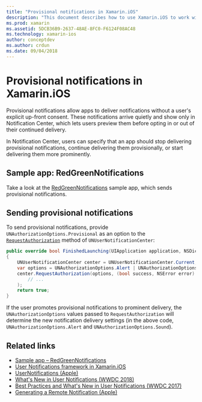 ```yaml
---
title: "Provisional notifications in Xamarin.iOS"
description: "This document describes how to use Xamarin.iOS to work with provisional notifications. Provisional notifications, introduced in iOS 12, allow applications to send quiet notifications without explicit user permission."
ms.prod: xamarin
ms.assetid: 5DCB36B9-2637-48AE-8FC0-F6124F08AC48
ms.technology: xamarin-ios
author: conceptdev
ms.author: crdun
ms.date: 09/04/2018
---
```

# Provisional notifications in Xamarin.iOS

Provisional notifications allow apps to deliver notifications without a
user's explicit up-front consent. These notifications arrive quietly and
show only in Notification Center, which lets users preview them before
opting in or out of their continued delivery.

In Notification Center, users can specify that an app should stop
delivering provisional notifications, continue delivering them
provisionally, or start delivering them more prominently.

## Sample app: RedGreenNotifications

Take a look at the [RedGreenNotifications](https://docs.microsoft.com/samples/xamarin/ios-samples/ios12-redgreennotifications)
 sample app, which sends provisional notifications.

## Sending provisional notifications

To send provisional notifications, provide
`UNAuthorizationOptions.Provisional` as an option to the
[`RequestAuthorization`](xref:UserNotifications.UNUserNotificationCenter.RequestAuthorization*)
method of `UNUserNotificationCenter`:

```csharp
public override bool FinishedLaunching(UIApplication application, NSDictionary launchOptions)
{
    UNUserNotificationCenter center = UNUserNotificationCenter.Current;
    var options = UNAuthorizationOptions.Alert | UNAuthorizationOptions.Sound | UNAuthorizationOptions.Provisional;
    center.RequestAuthorization(options, (bool success, NSError error) => {
        // ...
    );
    return true;
}
```

If the user promotes provisional notifications to prominent delivery, the
`UNAuthorizationOptions` values passed to `RequestAuthorization`
will determine the new notification delivery settings (in the above code,
`UNAuthorizationOptions.Alert` and `UNAuthorizationOptions.Sound`).

## Related links

- [Sample app – RedGreenNotifications](https://docs.microsoft.com/samples/xamarin/ios-samples/ios12-redgreennotifications)
- [User Notifications framework in Xamarin.iOS](~/ios/platform/user-notifications/index.md)
- [UserNotifications (Apple)](https://developer.apple.com/documentation/usernotifications?language=objc)
- [What's New in User Notifications (WWDC 2018)](https://developer.apple.com/videos/play/wwdc2018/710/)
- [Best Practices and What's New in User Notifications (WWDC 2017)](https://developer.apple.com/videos/play/wwdc2017/708/)
- [Generating a Remote Notification (Apple)](https://developer.apple.com/documentation/usernotifications/setting_up_a_remote_notification_server/generating_a_remote_notification)
